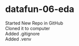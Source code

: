# datafun-06-eda

Started New Repo in GitHub  
Cloned it to computer  
Added .gitignore  
Added .venv  

